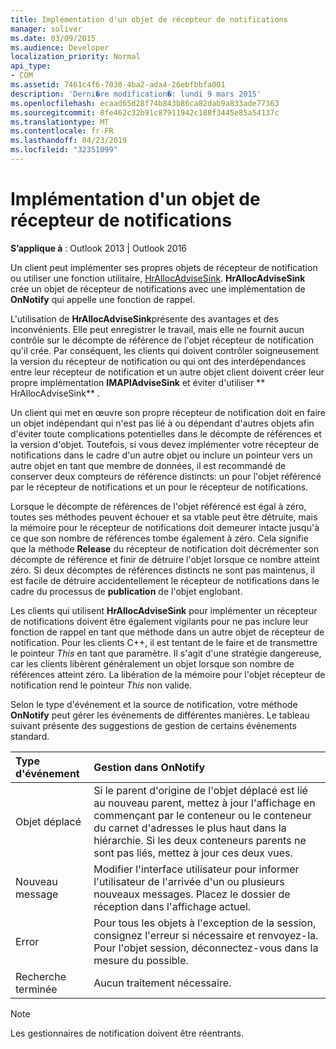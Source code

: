 ```yaml
---
title: Implémentation d'un objet de récepteur de notifications
manager: soliver
ms.date: 03/09/2015
ms.audience: Developer
localization_priority: Normal
api_type:
- COM
ms.assetid: 7461c4f6-7030-4ba2-ada4-26ebfbbfa001
description: 'Derni�re modification�: lundi 9 mars 2015'
ms.openlocfilehash: ecaad65d28f74b843b86ca82dab9a833ade77363
ms.sourcegitcommit: 8fe462c32b91c87911942c188f3445e85a54137c
ms.translationtype: MT
ms.contentlocale: fr-FR
ms.lasthandoff: 04/23/2019
ms.locfileid: "32351099"
---
```

# <a name="implementing-an-advise-sink-object"></a>Implémentation d'un objet de récepteur de notifications

  
  
**S’applique à** : Outlook 2013 | Outlook 2016 
  
Un client peut implémenter ses propres objets de récepteur de notification ou utiliser une fonction utilitaire, [HrAllocAdviseSink](hrallocadvisesink.md). **HrAllocAdviseSink** crée un objet de récepteur de notifications avec une implémentation de **OnNotify** qui appelle une fonction de rappel. 
  
L'utilisation de **HrAllocAdviseSink**présente des avantages et des inconvénients. Elle peut enregistrer le travail, mais elle ne fournit aucun contrôle sur le décompte de référence de l'objet récepteur de notification qu'il crée. Par conséquent, les clients qui doivent contrôler soigneusement la version du récepteur de notification ou qui ont des interdépendances entre leur récepteur de notification et un autre objet client doivent créer leur propre implémentation **IMAPIAdviseSink** et éviter d'utiliser ** HrAllocAdviseSink** . 
  
Un client qui met en œuvre son propre récepteur de notification doit en faire un objet indépendant qui n'est pas lié à ou dépendant d'autres objets afin d'éviter toute complications potentielles dans le décompte de références et la version d'objet. Toutefois, si vous devez implémenter votre récepteur de notifications dans le cadre d'un autre objet ou inclure un pointeur vers un autre objet en tant que membre de données, il est recommandé de conserver deux compteurs de référence distincts: un pour l'objet référencé par le récepteur de notifications et un pour le récepteur de notifications. 
  
Lorsque le décompte de références de l'objet référencé est égal à zéro, toutes ses méthodes peuvent échouer et sa vtable peut être détruite, mais la mémoire pour le récepteur de notifications doit demeurer intacte jusqu'à ce que son nombre de références tombe également à zéro. Cela signifie que la méthode **Release** du récepteur de notification doit décrémenter son décompte de référence et finir de détruire l'objet lorsque ce nombre atteint zéro. Si deux décomptes de références distincts ne sont pas maintenus, il est facile de détruire accidentellement le récepteur de notifications dans le cadre du processus de **publication** de l'objet englobant. 
  
Les clients qui utilisent **HrAllocAdviseSink** pour implémenter un récepteur de notifications doivent être également vigilants pour ne pas inclure leur fonction de rappel en tant que méthode dans un autre objet de récepteur de notification. Pour les clients C++, il est tentant de le faire et de transmettre le pointeur _This_ en tant que paramètre. Il s'agit d'une stratégie dangereuse, car les clients libèrent généralement un objet lorsque son nombre de références atteint zéro. La libération de la mémoire pour l'objet récepteur de notification rend le pointeur _This_ non valide. 
  
Selon le type d'événement et la source de notification, votre méthode **OnNotify** peut gérer les événements de différentes manières. Le tableau suivant présente des suggestions de gestion de certains événements standard. 
  
|**Type d'événement**|**Gestion dans OnNotify**|
|:-----|:-----|
|Objet déplacé  <br/> |Si le parent d'origine de l'objet déplacé est lié au nouveau parent, mettez à jour l'affichage en commençant par le conteneur ou le conteneur du carnet d'adresses le plus haut dans la hiérarchie. Si les deux conteneurs parents ne sont pas liés, mettez à jour ces deux vues.  <br/> |
|Nouveau message  <br/> |Modifier l'interface utilisateur pour informer l'utilisateur de l'arrivée d'un ou plusieurs nouveaux messages. Placez le dossier de réception dans l'affichage actuel.  <br/> |
|Error  <br/> |Pour tous les objets à l'exception de la session, consignez l'erreur si nécessaire et renvoyez-la. Pour l'objet session, déconnectez-vous dans la mesure du possible.  <br/> |
|Recherche terminée  <br/> |Aucun traitement nécessaire.  <br/> |
   
> [!NOTE]
> Les gestionnaires de notification doivent être réentrants. 
  

